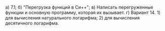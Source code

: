 a) 7.1; б) "Перегрузка функций в Си++"; в) Написать перегруженные функции и основную программу, которая их вызывает. г) Вариант 14. 1) для вычисления натурального логарифма;
2) для вычисления десятичного логарифма.
